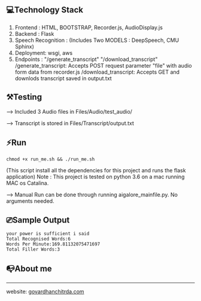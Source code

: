 ## 💻Technology Stack ###
1. Frontend : HTML, BOOTSTRAP, Recorder.js, AudioDisplay.js
2. Backend : Flask
3. Speech Recognition : (Includes Two MODELS : DeepSpeech, CMU Sphinx)
4. Deployment: wsgi, aws
5. Endpoints : "/generate_transcript" "/download_transcript"
   /generate_transcript: Accepts POST request parameter "file" with audio form data from recorder.js
   /download_transcript: Accepts GET and downlods transcript saved in output.txt


## ⚒Testing ###

--> Included 3 Audio files in Files/Audio/test_audio/

--> Transcript is stored in Files/Transcript/output.txt

## ⚡️Run ###
```
chmod +x run_me.sh && ./run_me.sh
```
(This script install all the dependencies for this project and runs the flask application)
Note : This project is tested on python 3.6 on a mac running MAC os Catalina.

--> Manual Run can be done through running aigalore_mainfile.py. No arguments needed.

## ⎚Sample Output ###
```
your power is sufficient i said
Total Recognised Words:6
Words Per Minute:169.81132075471697
Total Filler Words:3
```

## 📭About me ###
----------------------------------------------------------
website: <a href="https://govardhanchitrada.com">govardhanchitrda.com</a>
 
                  

